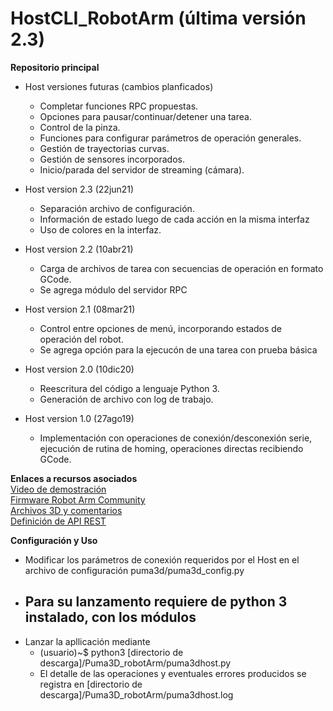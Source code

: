 # HostCLI_RobotArm (última versión 2.3)
**Repositorio principal**
* Host versiones futuras (cambios planficados)
  - Completar funciones RPC propuestas.
  - Opciones para pausar/continuar/detener una tarea.
  - Control de la pinza.
  - Funciones para configurar parámetros de operación generales.
  - Gestión de trayectorias curvas.
  - Gestión de sensores incorporados.
  - Inicio/parada del servidor de streaming (cámara).

* Host version 2.3 (22jun21)
  - Separación archivo de configuración.
  - Información de estado luego de cada acción en la misma interfaz
  - Uso de colores en la interfaz.

* Host version 2.2 (10abr21)
  - Carga de archivos de tarea con secuencias de operación en formato GCode.
  - Se agrega módulo del servidor RPC

* Host version 2.1 (08mar21)
  - Control entre opciones de menú, incorporando estados de operación del robot.
  - Se agrega opción para la ejecucón de una tarea con prueba básica

* Host version 2.0 (10dic20)
  - Reescritura del código a lenguaje Python 3.
  - Generación de archivo con log de trabajo.

* Host version 1.0 (27ago19)
  - Implementación con operaciones de conexión/desconexión serie, ejecución de rutina de homing, operaciones directas recibiendo GCode.

**Enlaces a recursos asociados**</br>
[Video de demostración]()</br>
[Firmware Robot Arm Community](https://www-20sfactory.com/robot/resource#firmware)</br>
[Archivos 3D y comentarios](https://www.thingiverse.com/puma_3d/designs)</br>
[Definición de API REST]()</br>

**Configuración y Uso**
* Modificar los parámetros de conexión requeridos por el Host en el archivo de configuración puma3d/puma3d_config.py
* Para su lanzamento requiere de python 3 instalado, con los módulos
  -   
* Lanzar la apllicación mediante
  - (usuario)~$ python3 [directorio de descarga]/Puma3D_robotArm/puma3dhost.py
  - El detalle de las operaciones y eventuales errores producidos se registra en [directorio de descarga]/Puma3D_robotArm/puma3dhost.log


